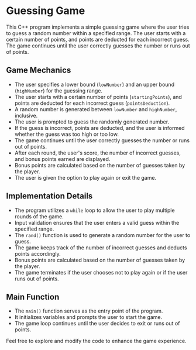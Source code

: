 # Guessing Game

This C++ program implements a simple guessing game where the user tries to guess a random number within a specified range. The user starts with a certain number of points, and points are deducted for each incorrect guess. The game continues until the user correctly guesses the number or runs out of points.

## Game Mechanics

- The user specifies a lower bound (`lowNumber`) and an upper bound (`highNumber`) for the guessing range.
- The user starts with a certain number of points (`startingPoints`), and points are deducted for each incorrect guess (`pointsDeduction`).
- A random number is generated between `lowNumber` and `highNumber`, inclusive.
- The user is prompted to guess the randomly generated number.
- If the guess is incorrect, points are deducted, and the user is informed whether the guess was too high or too low.
- The game continues until the user correctly guesses the number or runs out of points.
- After each round, the user's score, the number of incorrect guesses, and bonus points earned are displayed.
- Bonus points are calculated based on the number of guesses taken by the player.
- The user is given the option to play again or exit the game.

## Implementation Details

- The program utilizes a `while` loop to allow the user to play multiple rounds of the game.
- Input validation ensures that the user enters a valid guess within the specified range.
- The `rand()` function is used to generate a random number for the user to guess.
- The game keeps track of the number of incorrect guesses and deducts points accordingly.
- Bonus points are calculated based on the number of guesses taken by the player.
- The game terminates if the user chooses not to play again or if the user runs out of points.

## Main Function

- The `main()` function serves as the entry point of the program.
- It initializes variables and prompts the user to start the game.
- The game loop continues until the user decides to exit or runs out of points.

Feel free to explore and modify the code to enhance the game experience.
